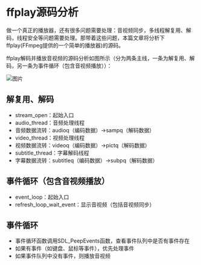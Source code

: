 # ffplay源码分析

做一个真正的播放器，还有很多问题需要处理：音视频同步，多线程解复用、解码，线程安全等问题需要处理。那带着这些问题，本篇文章将分析下ffplay(FFmpeg提供的一个简单的播放器)的源码。

ffplay解码并播放音视频的源码分析如图所示（分为两条主线，一条为解复用、解码，另一条为事件循环（包含音视频播放））：

![图片](https://mmbiz.qpic.cn/mmbiz_png/GjBg4Rhq9j3NR2cp5nxibjIKz83QIicCQLV5SloO4tGdhWEdOgtkC7xJyRtspkhAeicqE3s39Lv90evp2WJbibg3cA/640?wx_fmt=png&wxfrom=5&wx_lazy=1&wx_co=1)



## 解复用、解码

- stream_open：起始入口
- audio_thread：音频处理线程
- 音频数据流转：audioq（编码数据）->sampq（解码数据）
- video_thread：视频处理线程
- 视频数据流转：videoq（编码数据）->pictq（解码数据）
- subtitle_thread：字幕解码线程
- 字幕数据流转：subtitleq（编码数据）->subpq（解码数据）



## 事件循环（包含音视频播放）

- event_loop：起始入口
- refresh_loop_wait_event：显示音视频（包括音视频同步）



## 事件循环

- 事件循环函数调用SDL_PeepEvents函数，查看事件队列中是否有事件存在
- 如果有事件（如键盘、鼠标等事件），优先处理事件
- 如果事件队列中没有事件，则播放音视频